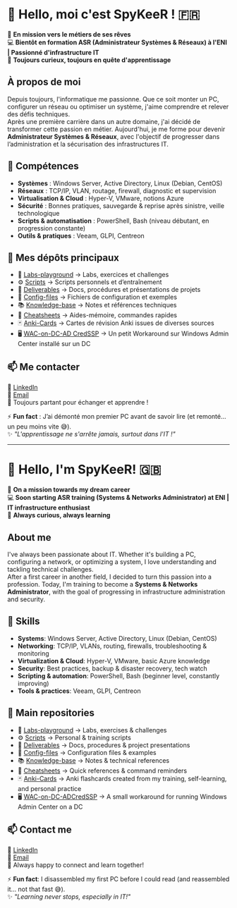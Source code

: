 # 👋 Hello, moi c'est SpyKeeR ! 🇫🇷

🎯 **En mission vers le métiers de ses rêves**  
💻 **Bientôt en formation ASR (Administrateur Systèmes & Réseaux) à l'ENI | Passionné d'infrastructure IT**  
🚀 **Toujours curieux, toujours en quête d'apprentissage**  

## À propos de moi  

Depuis toujours, l'informatique me passionne. Que ce soit monter un PC, configurer un réseau ou optimiser un système, j'aime comprendre et relever des défis techniques.  
Après une première carrière dans un autre domaine, j'ai décidé de transformer cette passion en métier. Aujourd'hui, je me forme pour devenir **Administrateur Systèmes & Réseaux**, avec l'objectif de progresser dans l’administration et la sécurisation des infrastructures IT.  

## 🔧 Compétences  

- **Systèmes** : Windows Server, Active Directory, Linux (Debian, CentOS)  
- **Réseaux** : TCP/IP, VLAN, routage, firewall, diagnostic et supervision  
- **Virtualisation & Cloud** : Hyper-V, VMware, notions Azure  
- **Sécurité** : Bonnes pratiques, sauvegarde & reprise après sinistre, veille technologique  
- **Scripts & automatisation** : PowerShell, Bash (niveau débutant, en progression constante)  
- **Outils & pratiques** : Veeam, GLPI, Centreon 

## 📂 Mes dépôts principaux  

- 🧪 [Labs-playground](https://github.com/SpyKeeR/Labs-playground) → Labs, exercices et challenges  
- ⚙️ [Scripts](https://github.com/SpyKeeR/Scripts) → Scripts personnels et d’entraînement  
- 📑 [Deliverables](https://github.com/SpyKeeR/Deliverables) → Docs, procédures et présentations de projets  
- 🔧 [Config-files](https://github.com/SpyKeeR/Config-files) → Fichiers de configuration et exemples  
- 📚 [Knowledge-base](https://github.com/SpyKeeR/Knowledge-base) → Notes et références techniques  
- 📝 [Cheatsheets](https://github.com/SpyKeeR/Cheatsheets) → Aides-mémoire, commandes rapides
- 🃏 [Anki-Cards](https://github.com/SpyKeeR/Anki-Cards) → Cartes de révision Anki issues de diverses sources
- 🖥️ [WAC-on-DC-AD CredSSP](https://github.com/SpyKeeR/WAC-on-DC-ADCredSSP) → Un petit Workaround sur Windows Admin Center installé sur un DC

## 📫 Me contacter  

💼 [LinkedIn](https://www.linkedin.com/in/maximechenaud)  
📧 [Email](mailto:spykeer@gmail.com)  
🚀 Toujours partant pour échanger et apprendre !  


⚡ **Fun fact** : J’ai démonté mon premier PC avant de savoir lire (et remonté… un peu moins vite 😅).  
✨ _"L'apprentissage ne s'arrête jamais, surtout dans l'IT !"_  

---

# 👋 Hello, I'm SpyKeeR! 🇬🇧

🎯 **On a mission towards my dream career**  
💻 **Soon starting ASR training (Systems & Networks Administrator) at ENI | IT infrastructure enthusiast**  
🚀 **Always curious, always learning**  

## About me  

I've always been passionate about IT. Whether it's building a PC, configuring a network, or optimizing a system, I love understanding and tackling technical challenges.  
After a first career in another field, I decided to turn this passion into a profession. Today, I'm training to become a **Systems & Networks Administrator**, with the goal of progressing in infrastructure administration and security.  

## 🔧 Skills  

- **Systems**: Windows Server, Active Directory, Linux (Debian, CentOS)  
- **Networking**: TCP/IP, VLANs, routing, firewalls, troubleshooting & monitoring  
- **Virtualization & Cloud**: Hyper-V, VMware, basic Azure knowledge  
- **Security**: Best practices, backup & disaster recovery, tech watch  
- **Scripting & automation**: PowerShell, Bash (beginner level, constantly improving)  
- **Tools & practices**: Veeam, GLPI, Centreon  

## 📂 Main repositories  

- 🧪 [Labs-playground](https://github.com/SpyKeeR/Labs-playground) → Labs, exercises & challenges  
- ⚙️ [Scripts](https://github.com/SpyKeeR/Scripts) → Personal & training scripts  
- 📑 [Deliverables](https://github.com/SpyKeeR/Deliverables) → Docs, procedures & project presentations  
- 🔧 [Config-files](https://github.com/SpyKeeR/Config-files) → Configuration files & examples  
- 📚 [Knowledge-base](https://github.com/SpyKeeR/Knowledge-base) → Notes & technical references
- 📝 [Cheatsheets](https://github.com/SpyKeeR/Cheatsheets) → Quick references & command reminders
- 🃏 [Anki-Cards](https://github.com/SpyKeeR/Anki-Cards) → Anki flashcards created from my training, self-learning, and personal practice
- 🖥️ [WAC-on-DC-ADCredSSP](https://github.com/SpyKeeR/WAC-on-DC-ADCredSSP) → A small workaround for running Windows Admin Center on a DC  

## 📫 Contact me  

💼 [LinkedIn](https://www.linkedin.com/in/maximechenaud)  
📧 [Email](mailto:spykeer@gmail.com)  
🚀 Always happy to connect and learn together!  

⚡ **Fun fact**: I disassembled my first PC before I could read (and reassembled it… not that fast 😅).  
✨ _"Learning never stops, especially in IT!"_
